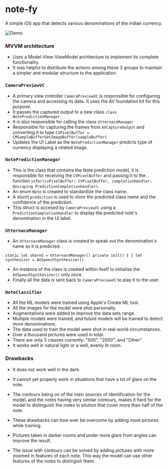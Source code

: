 # note-fy
A simple iOS app that detects various denominations of the indian currency.

![Demo](/images/demo1.gif)

### MVVM architecture
- Uses a Model-View-ViewModel architecture to implement its complete functionality.
- It was helpful to distribute the actions among these 3 groups to maintain a simpler and modular structure to the application.

### `CameraPreviewVC`
- A primary view cintroller `CameraPreviewVC` is responsible for configuring the camera and accessing its data. It uses the AV foundation kit for this purpose.
- It passes the captured output to a new class `class NotePredictionManager`
- It is also responsible for calling the class `UtternaceManager`
- Responsible for capturing the frames from `AVCaptureOutput` and converting it to type `CVPixelBuffer = CMSampleBufferGetImageBuffer(sampleBuffer)`
- Updates the UI Label as the `NotePredictionManager` predicts type of currency displaying a related image.

### `NotePredictionManager`
- This is the class that contains the Note prediction model, it is responsible for receiving the `CVPixelBuffer` and passing it to the function `infer(cvPixelBuffer: CVPixelBuffer, completionHandler: @escaping PredictionCompletionHandler)`.
- An enum `Note` is created to standardize the class name.
- A sturct `prediction` is used to store the predicted class name and the confidence of the prediction.
- This struct is accesed by `CameraPreviewVC` using a `PredictionCompletionHandler` to display the predicted note's denomination in the UI label.

### `UtternaceManager`
- An `UtternaceManager` class is created to speak out the denomination's name as it is predicted.

 `static let shared = UtternaceManager()
  private init() {
    }
  let synthesizer = AVSpeechSynthesizer()`

- An instance of the class is created within itself to initialise the `AVSpeechSynthesizer()` only once.
- Finally all the data is sent back to `CameraPreviewVC` to play it to the user.

### `NoteClassifier`
- All the ML models were trained using Apple's Create ML tool.
- All the images for the model were shot personally.
- Augmentations were added to improve the data sets range.
- Multiple models were trained, and future models will be trained to detect more denominations.
- The data used to train the model were shot in real world circumstances.
- Over a thousand pictures were used in total.
- There are only 3 classes currently: "500", "2000", and "Other".
- It works well in natural light or a well, evenly lit room.

### Drawbacks
- It does not work well in the dark.
- It cannot yet properly work in situations that have a lot of glare on the note.
- The contours being on of the main sources of identification for the model, and the notes having very similar contours, makes it hard for the model to distinguish the notes in sitution that cover more than half of the note.

- These drawbacks can how ever be overcome by adding more pictures while training.
- Pictures taken in darker rooms and under more glare from angles can improve the result.
- The issue with contours can be solved by adding pictures with more zoomed in features of each note. This way the model can use other features of the notes to distingish them.

